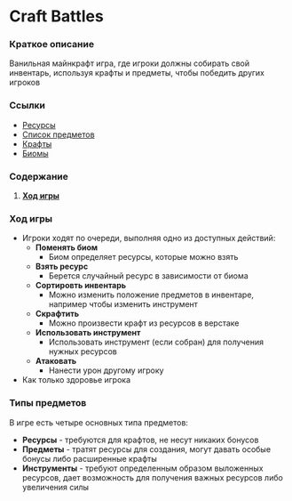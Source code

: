 # Craft Battles

### Краткое описание

Ванильная майнкрафт игра, где игроки должны собирать свой инвентарь, используя крафты и предметы, чтобы победить других игроков

### Ссылки

* [Ресурсы](./RESOURCES.md)
* [Список предметов](./items/ITEMS.md)
* [Крафты](./items/CRAFTS.md)
* [Биомы](BIOMES.md)

### Содержание

1. **[Ход игры](#ход-игры)**

### Ход игры

* Игроки ходят по очереди, выполняя одно из доступных действий:
    * **Поменять биом**
        - Биом определяет ресурсы, которые можно взять
    * **Взять ресурс**
        - Берется случайный ресурс в зависимости от биома
    * **Сортировть инвентарь**
        - Можно изменить положение предметов в инвентаре, например чтобы изменить инструмент
    * **Скрафтить**
        - Можно произвести крафт из ресурсов в верстаке
    * **Использовать инструмент**
        - Использовать инструмент (если собран) для получения нужных ресурсов
    * **Атаковать**
        - Нанести урон другому игроку 
* Как только здоровье игрока 

### Типы предметов

В игре есть четыре основных типа предметов:
* **Ресурсы** - требуются для крафтов, не несут никаких бонусов
* **Предметы** - тратят ресурсы для создания, могут давать особые бонусы либо расширенные крафты
* **Инструменты** - требуют определенным образом выложенных ресурсов, дает возможность для получения важных ресурсов либо увеличения силы 